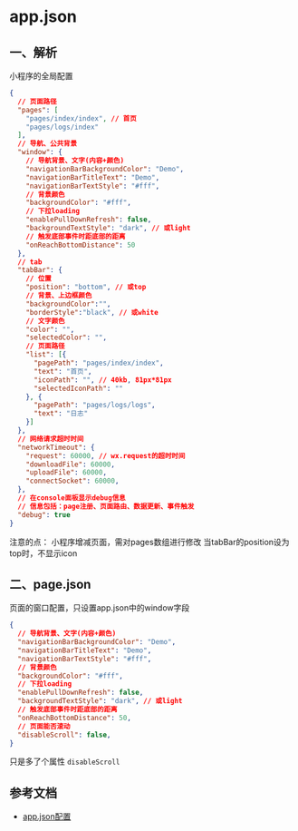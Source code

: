 <!-- 2018/4/16 -->

# app.json

## 一、解析

小程序的全局配置

```json
{
  // 页面路径
  "pages": [
    "pages/index/index", // 首页
    "pages/logs/index"
  ],
  // 导航、公共背景
  "window": {
    // 导航背景、文字(内容+颜色)
    "navigationBarBackgroundColor": "Demo",
    "navigationBarTitleText": "Demo",
    "navigationBarTextStyle": "#fff",
    // 背景颜色
    "backgroundColor": "#fff",
    // 下拉loading
    "enablePullDownRefresh": false,
    "backgroundTextStyle": "dark", // 或light
    // 触发底部事件时距底部的距离
    "onReachBottomDistance": 50
  },
  // tab
  "tabBar": {
    // 位置
    "position": "bottom", // 或top
    // 背景、上边框颜色
    "backgroundColor":"",
    "borderStyle":"black", // 或white
    // 文字颜色
    "color": "",
    "selectedColor": "",
    // 页面路径
    "list": [{
      "pagePath": "pages/index/index",
      "text": "首页",
      "iconPath": "", // 40kb, 81px*81px
      "selectedIconPath": ""
    }, {
      "pagePath": "pages/logs/logs",
      "text": "日志"
    }]
  },
  // 网络请求超时时间
  "networkTimeout": {
    "request": 60000, // wx.request的超时时间
    "downloadFile": 60000,
    "uploadFile": 60000,
    "connectSocket": 60000,
  },
  // 在console面板显示debug信息
  // 信息包括：page注册、页面路由、数据更新、事件触发
  "debug": true
}
```

注意的点：
小程序增减页面，需对pages数组进行修改
当tabBar的position设为top时，不显示icon

## 二、page.json

页面的窗口配置，只设置app.json中的window字段

```json
{
  // 导航背景、文字(内容+颜色)
  "navigationBarBackgroundColor": "Demo",
  "navigationBarTitleText": "Demo",
  "navigationBarTextStyle": "#fff",
  // 背景颜色
  "backgroundColor": "#fff",
  // 下拉loading
  "enablePullDownRefresh": false,
  "backgroundTextStyle": "dark", // 或light
  // 触发底部事件时距底部的距离
  "onReachBottomDistance": 50,
  // 页面能否滚动
  "disableScroll": false,
}
```

只是多了个属性 `disableScroll`

## 参考文档

- [app.json配置](https://developers.weixin.qq.com/miniprogram/dev/framework/config.html)
